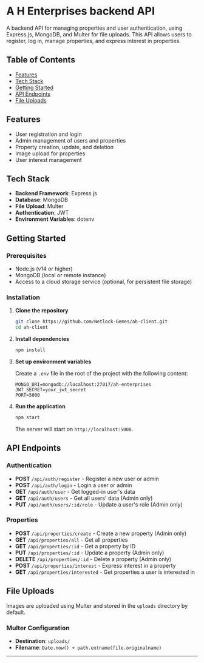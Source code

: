 # A H Enterprises backend API

A backend API for managing properties and user authentication, using Express.js, MongoDB, and Multer for file uploads. This API allows users to register, log in, manage properties, and express interest in properties.

## Table of Contents

- [Features](#features)
- [Tech Stack](#tech-stack)
- [Getting Started](#getting-started)
- [API Endpoints](#api-endpoints)
- [File Uploads](#file-uploads)

## Features

- User registration and login
- Admin management of users and properties
- Property creation, update, and deletion
- Image upload for properties
- User interest management

## Tech Stack

- **Backend Framework**: Express.js
- **Database**: MongoDB
- **File Upload**: Multer
- **Authentication**: JWT
- **Environment Variables**: dotenv

## Getting Started

### Prerequisites

- Node.js (v14 or higher)
- MongoDB (local or remote instance)
- Access to a cloud storage service (optional, for persistent file storage)

### Installation

1. **Clone the repository**

   ```bash
   git clone https://github.com/Netlock-Gemes/ah-client.git
   cd ah-client
   ```

2. **Install dependencies**

   ```bash
   npm install
   ```

3. **Set up environment variables**

   Create a `.env` file in the root of the project with the following content:

   ```plaintext
   MONGO_URI=mongodb://localhost:27017/ah-enterprises
   JWT_SECRET=your_jwt_secret
   PORT=5000
   ```

4. **Run the application**

   ```bash
   npm start
   ```

   The server will start on `http://localhost:5000`.

## API Endpoints

### Authentication

- **POST** `/api/auth/register` - Register a new user or admin
- **POST** `/api/auth/login` - Login a user or admin
- **GET** `/api/auth/user` - Get logged-in user's data
- **GET** `/api/auth/users` - Get all users' data (Admin only)
- **PUT** `/api/auth/users/:id/role` - Update a user's role (Admin only)

### Properties

- **POST** `/api/properties/create` - Create a new property (Admin only)
- **GET** `/api/properties/all` - Get all properties
- **GET** `/api/properties/:id` - Get a property by ID
- **PUT** `/api/properties/:id` - Update a property (Admin only)
- **DELETE** `/api/properties/:id` - Delete a property (Admin only)
- **POST** `/api/properties/interest` - Express interest in a property
- **GET** `/api/properties/interested` - Get properties a user is interested in

## File Uploads

Images are uploaded using Multer and stored in the `uploads` directory by default.

### Multer Configuration

- **Destination**: `uploads/`
- **Filename**: `Date.now() + path.extname(file.originalname)`

---
